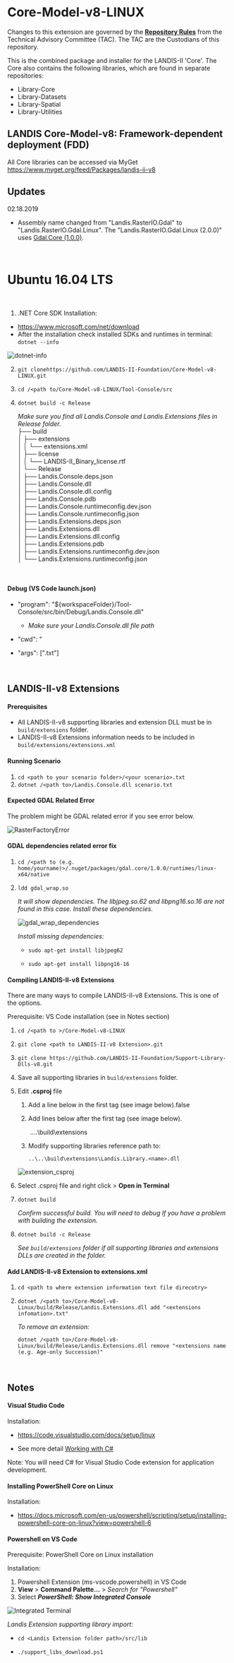 # Core-Model-v8-LINUX

Changes to this extension are governed by the [**Repository Rules**](https://sites.google.com/site/landismodel/developers) from the Technical Advisory Committee (TAC).  The TAC are the Custodians of this repository.

This is the combined package and installer for the LANDIS-II 'Core'.  The Core also contains the following libraries, which are found in separate repositories:

- Library-Core
- Library-Datasets
- Library-Spatial
- Library-Utilities

## LANDIS Core-Model-v8: Framework-dependent deployment (FDD)

All Core libraries can be accessed via MyGet https://www.myget.org/feed/Packages/landis-ii-v8

## Updates
02.18.2019
- Assembly name changed from "Landis.RasterIO.Gdal" to "Landis.RasterIO.Gdal.Linux".  The "Landis.RasterIO.Gdal.Linux (2.0.0)" uses [Gdal.Core (1.0.0)](https://www.nuget.org/packages/Gdal.Core/2.3.0-beta-023).  


</br>

# Ubuntu 16.04 LTS

</br>



1. .NET Core SDK Installation:

* https://www.microsoft.com/net/download
* After the installation check installed SDKs and runtimes in terminal: `dotnet --info`

![dotnet-info](./doc/imgs/dotnet_info.png)



2. `git clonehttps://github.com/LANDIS-II-Foundation/Core-Model-v8-LINUX.git `

3. `cd /<path to/Core-Model-v8-LINUX/Tool-Console/src`

4. `dotnet build -c Release`

   *Make sure you find all Landis.Console and Landis.Extensions files in Release folder.*</br>
   ├── build</br>
   │   ├── extensions</br>
   │   │   └── extensions.xml</br>
   │   ├── license</br>
   │   │   └── LANDIS-II_Binary_license.rtf</br>
   │   └── Release</br>
   │       ├── Landis.Console.deps.json</br>
   │       ├── Landis.Console.dll</br>
   │       ├── Landis.Console.dll.config</br>
   │       ├── Landis.Console.pdb</br>
   │       ├── Landis.Console.runtimeconfig.dev.json</br>
   │       ├── Landis.Console.runtimeconfig.json</br>
   │       ├── Landis.Extensions.deps.json</br>
   │       ├── Landis.Extensions.dll</br>
   │       ├── Landis.Extensions.dll.config</br>
   │       ├── Landis.Extensions.pdb</br>
   │       ├── Landis.Extensions.runtimeconfig.dev.json</br>
   │       └── Landis.Extensions.runtimeconfig.json</br>

</br>

#### Debug (VS Code launch.json)

* "program": "${workspaceFolder}/Tool-Console/src/bin/Debug/Landis.Console.dll"
  * *Make sure your Landis.Console.dll file path*

* "cwd": "<path to your extension scenario text file directory>
* "args": ["<your scenario>.txt"]

</br>



## LANDIS-II-v8 Extensions

#### Prerequisites

* All LANDIS-II-v8 supporting libraries and extension DLL must be in `build/extensions` folder.
* LANDIS-II-v8 Extensions information needs to be included in `build/extensions/extensions.xml`



#### Running Scenario

1. `cd <path to your scenario folder>/<your scenario>.txt` 
2. `dotnet /<path to>/Landis.Console.dll scenario.txt`



#### Expected GDAL Related Error

The problem might be GDAL related error if you see error below.

![RasterFactoryError](./doc/imgs/rasterfactory_error.png)



#### **GDAL dependencies related error fix**

1. `cd /<path to (e.g. home/yourname)>/.nuget/packages/gdal.core/1.0.0/runtimes/linux-x64/native`

2. `ldd gdal_wrap.so`

   *It will show dependencies.  The libjpeg.so.62 and libpng16.so.16 are not found in this case. Install these dependencies.* 

   ![gdal_wrap_dependencies](./doc/imgs/gdal_wrap_dependencies.png)

   *Install missing dependencies:*

   * `sudo apt-get install libjpeg62`

   * `sudo apt-get install libpng16-16`



#### Compiling LANDIS-II-v8 Extensions

There are many ways to compile LANDIS-II-v8 Extensions.  This is one of the options.

Prerequisite: VS Code installation (see in Notes section)

1. `cd /<path to >/Core-Model-v8-LINUX`

2. `git clone <path to LANDIS-II-v8 Extension>.git`

3. `git clone https://github.com/LANDIS-II-Foundation/Support-Library-Dlls-v8.git`

4. Save all supporting libraries in `build/extensions` folder.

5. Edit **<Landis-ii-v8 Extension>.csproj** file

   1. Add a line below in the first <PropertyGroup> tag (see image below).<AppendTargetFrameworkToOutputPath>false</AppendTargetFrameworkToOutputPath>

   2. Add lines below after the first <PropertyGroup> tag (see image below).

        <PropertyGroup Condition="'$(Configuration)|$(Platform)'=='Release|AnyCPU'">

      ​    <OutputPath>..\..\build\extensions</OutputPath>

        </PropertyGroup>

   3. Modify supporting libraries reference path to:

      `..\..\build\extensions\Landis.Library.<name>.dll`

   ![extension_csproj](./doc/imgs/extensions_csproj.png)

6. Select <extension>.csproj file and right click > **Open in Terminal**

7. `dotnet build`

   *Confirm successful build. You will need to debug If you have a problem with building the extension.*

8. `dotnet build -c Release`

   *See `build/extensions` folder if all supporting libraries and extensions DLLs are created in the folder.*



#### Add LANDIS-II-v8 Extension to extensions.xml

1. `cd <path to where extension information text file direcotry>`

2. `dotnet /<path to>/Core-Model-v8-Linux/build/Release/Landis.Extensions.dll add "<extensions infomation>.txt"`

   *To remove an extension:*

   `dotnet /<path to>/Core-Model-v8-Linux/build/Release/Landis.Extensions.dll remove "<extensions name (e.g. Age-only Succession)"`


</br>


## Notes



#### Visual Studio Code

Installation: 

* https://code.visualstudio.com/docs/setup/linux

* See more detail [Working with C#](https://code.visualstudio.com/docs/languages/csharp)

Note:  You will need  C# for Visual Studio Code extension for application development.



#### Installing PowerShell Core on Linux

Installation: 

* https://docs.microsoft.com/en-us/powershell/scripting/setup/installing-powershell-core-on-linux?view=powershell-6



#### Powershell on VS Code

Prerequisite: PowerShell Core on Linux installation

Installation: 

1. Powershell Extension (ms-vscode.powershell) in VS Code 
2. **View** > **Command Palette...** > *Search for "Powershell"*
3. Select **_PowerShell: Show Integrated Console_**

![Integrated Terminal](./doc/imgs/integrated_terminal.png)

*Landis Extension supporting library import:*

* `cd <Landis Extension folder path>/src/lib`

* `./support_libs_download.ps1`

